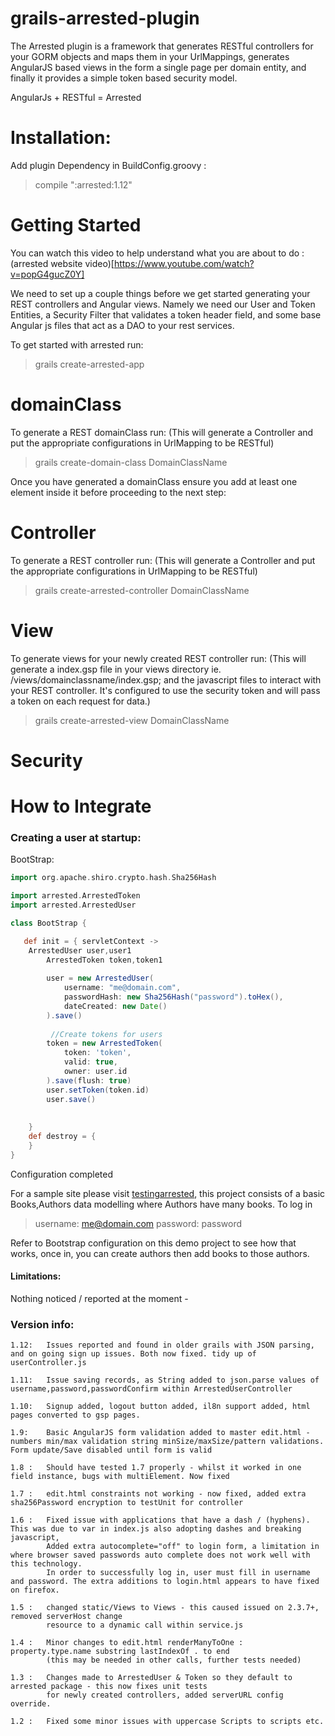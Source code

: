 grails-arrested-plugin
======================

The Arrested plugin is a framework that generates RESTful controllers for your GORM objects and maps them in your UrlMappings, generates AngularJS based views in the form a single page per domain entity, and finally it provides a simple token based security model.

AngularJs + RESTful = Arrested


# Installation:

Add plugin Dependency in BuildConfig.groovy :
>compile ":arrested:1.12"


# Getting Started

You can watch this video to help understand what you are about to do : (arrested website video)[https://www.youtube.com/watch?v=popG4gucZ0Y]


We need to set up a couple things before we get started generating your REST controllers and Angular views.  Namely we need our User and Token Entities, a Security Filter that validates a token header field, and some base Angular js files that act as a DAO to your rest services.

To get started with arrested run:

> grails create-arrested-app


# domainClass 
To generate a REST domainClass run: 
(This will generate a Controller and put the appropriate configurations in UrlMapping to be RESTful)
> grails create-domain-class DomainClassName

Once you have generated a domainClass ensure you add at least one element inside it before proceeding to the next step:

# Controller

To generate a REST controller run: 
(This will generate a Controller and put the appropriate configurations in UrlMapping to be RESTful)

> grails create-arrested-controller DomainClassName

# View
To generate views for your newly created REST controller run: 
(This will generate a index.gsp file in your views directory ie. /views/domainclassname/index.gsp; and the javascript files to interact with your REST controller.  It's configured to use the security token and will pass a token on each request for data.)

> grails create-arrested-view DomainClassName


# Security


# How to Integrate

### Creating a user at startup:



BootStrap:
```groovy
import org.apache.shiro.crypto.hash.Sha256Hash

import arrested.ArrestedToken
import arrested.ArrestedUser

class BootStrap {

   def init = { servletContext ->
	ArrestedUser user,user1
		ArrestedToken token,token1
		
		user = new ArrestedUser(
			username: "me@domain.com",
			passwordHash: new Sha256Hash("password").toHex(),
			dateCreated: new Date()
		).save()
		
		 //Create tokens for users
		token = new ArrestedToken(
			token: 'token',
			valid: true,
			owner: user.id
		).save(flush: true)
		user.setToken(token.id)
		user.save()
		
    
    }
    def destroy = {
    }
}
```



Configuration completed

For a sample site please visit [testingarrested](https://github.com/vahidhedayati/testingarrested), this project consists of a basic Books,Authors data modelling where 
Authors have many books. To log in 
>username:  me@domain.com
>password:  password

Refer to Bootstrap configuration on this demo project to see how that works, once in, you can create authors then add books to those authors.
  


#### Limitations:
Nothing noticed / reported at the moment - 


### Version info:

```
1.12: 	Issues reported and found in older grails with JSON parsing, and on going sign up issues. Both now fixed. tidy up of userController.js

1.11: 	Issue saving records, as String added to json.parse values of username,password,passwordConfirm within ArrestedUserController

1.10: 	Signup added, logout button added, il8n support added, html pages converted to gsp pages. 	

1.9: 	Basic AngularJS form validation added to master edit.html - numbers min/max validation string minSize/maxSize/pattern validations. Form update/Save disabled until form is valid

1.8 :	Should have tested 1.7 properly - whilst it worked in one field instance, bugs with multiElement. Now fixed

1.7 :	edit.html constraints not working - now fixed, added extra sha256Password encryption to testUnit for controller

1.6 : 	Fixed issue with applications that have a dash / (hyphens). This was due to var in index.js also adopting dashes and breaking javascript, 
		Added extra autocomplete="off" to login form, a limitation in where browser saved passwords auto complete does not work well with this technology.
		In order to successfully log in, user must fill in username and password. The extra additions to login.html appears to have fixed on firefox. 

1.5 : 	changed static/Views to Views - this caused issued on 2.3.7+, removed serverHost change
		resource to a dynamic call within service.js
		
1.4 : 	Minor changes to edit.html renderManyToOne : property.type.name substring lastIndexOf . to end 
		(this may be needed in other calls, further tests needed)
		
1.3 : 	Changes made to ArrestedUser & Token so they default to arrested package - this now fixes unit tests 
		for newly created controllers, added serverURL config override.
		
1.2 : 	Fixed some minor issues with uppercase Scripts to scripts etc.
``` 

